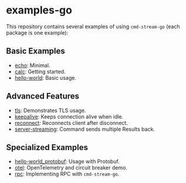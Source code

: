 # examples-go

This repository contains several examples of using `cmd-stream-go` (each
package is one example):

## Basic Examples

- [echo](echo): Minimal.
- [calc](calc): Getting started.
- [hello-world](hello-world): Basic usage.

## Advanced Features

- [tls](tls): Demonstrates TLS usage.
- [keepalive](keepalive): Keeps connection alive when idle.
- [reconnect](reconnect): Reconnects client after disconnect.
- [server-streaming](server-streaming): Command sends multiple Results back.

## Specialized Examples

- [hello-world_protobuf](hello-world_protobuf): Usage with Protobuf.
- [otel](otel): OpenTelemetry and circuit breaker demo.
- [rpc](rpc): Implementing RPC with `cmd-stream-go`.
